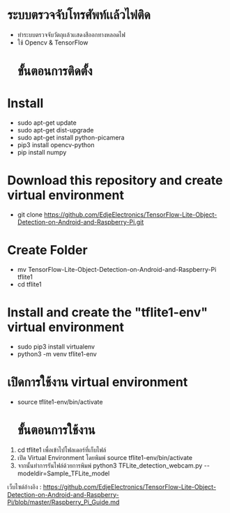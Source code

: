 # ระบบตรวจจับโทรศัพท์เเล้วไฟติด
- ทำระบบตรวจจับวัตถุเเล้วเเสดงสีออกทางหลอดไฟ
- ใช้ Opencv & TensorFlow
     # ขั้นตอนการติดตั้ง
# Install
  - sudo apt-get update
  - sudo apt-get dist-upgrade
  - sudo apt-get install python-picamera
  - pip3 install opencv-python
  - pip install numpy

# Download this repository and create virtual environment
  - git clone https://github.com/EdjeElectronics/TensorFlow-Lite-Object-Detection-on-Android-and-Raspberry-Pi.git

# Create Folder
  - mv TensorFlow-Lite-Object-Detection-on-Android-and-Raspberry-Pi tflite1
  - cd tflite1

# Install and create the "tflite1-env" virtual environment
  - sudo pip3 install virtualenv
  - python3 -m venv tflite1-env

# เปิดการใช้งาน virtual environment
  - source tflite1-env/bin/activate


       # ขั้นตอนการใช้งาน
1. cd tflite1 เพื่อเข้าไปโฟลเดอร์ที่เก็บไฟล์
2. เปิด Virtual Environment โดยพิมพ์ source tflite1-env/bin/activate
3. จากนั้นทำการรันไฟล์ด้วยการพิมพ์ python3 TFLite_detection_webcam.py --modeldir=Sample_TFLite_model

เว็บไซต์อ้างอิง : https://github.com/EdjeElectronics/TensorFlow-Lite-Object-Detection-on-Android-and-Raspberry-Pi/blob/master/Raspberry_Pi_Guide.md
